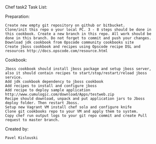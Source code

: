 Chef task2
Task List:

Preparation:

    Create new empty git repository on github or bitbucket.
    Clone/init this repo o your local PC. 3 - 8 steps should be done in this cookbook. Create a new branch in this repo. All work should be done in this branch. Do not forget to commit and push your changes.
    Download jdk cookbook from Opscode community cookbooks site
    Create jboss cookbook and recipes using Opscode recipe DSL and resources http://docs.opscode.com/resource.html

Cookbook:

    Jboss cookbook should install jboss package and setup jboss server, also it should contain recipes to start/stop/restart/reload jboss service.
    Add jdk cookbook dependency to jboss cookbook
    Add recipes to install and configure jboss
    Add recipe to deploy sample application http://www.cumulogic.com/download/Apps/testweb.zip
    Recipe should download, unpack and put application jars to Jboss deploy folder. Then restart Jboss.
    Setup new Vagrant VM install chef solo and configure knife
    Clone git cookbooks repo to your VM and apply them to system.
    Copy chef run output logs to your git repo commit and create Pull request to master branch.

Created by:

    Pavel Kislouski
